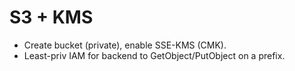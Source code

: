 # S3 + KMS
- Create bucket (private), enable SSE-KMS (CMK).
- Least-priv IAM for backend to GetObject/PutObject on a prefix.
